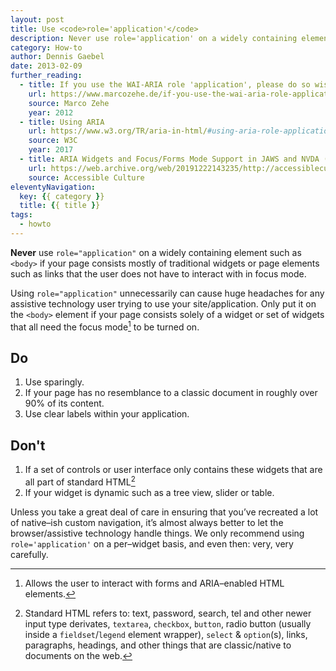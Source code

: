 ```yaml
---
layout: post
title: Use <code>role='application'</code>
description: Never use role='application' on a widely containing element body if your page consists mostly of traditional page elements.
category: How-to
author: Dennis Gaebel 
date: 2013-02-09
further_reading:
  - title: If you use the WAI-ARIA role 'application', please do so wisely!
    url: https://www.marcozehe.de/if-you-use-the-wai-aria-role-application-please-do-so-wisely/
    source: Marco Zehe
    year: 2012
  - title: Using ARIA
    url: https://www.w3.org/TR/aria-in-html/#using-aria-role-application
    source: W3C
    year: 2017
  - title: ARIA Widgets and Focus/Forms Mode Support in JAWS and NVDA (Internet Archive)
    url: https://web.archive.org/web/20191222143235/http://accessibleculture.org/articles/2012/09/aria-widgets-and-focus-forms-mode-support/
    source: Accessible Culture
eleventyNavigation:
  key: {{ category }}
  title: {{ title }}
tags:
  - howto
---
```


**Never** use `role="application"` on a widely containing element such as `<body>` if your page consists mostly of traditional widgets or page elements such as links that the user does not have to interact with in focus mode. 

Using `role="application"` unnecessarily can cause huge headaches for any assistive technology user trying to use your site/application. Only put it on the `<body>` element if your page consists solely of a widget or set of widgets that all need the focus mode[^focusmode] to be turned on.


## Do

1. Use sparingly.
1. If your page has no resemblance to a classic document in roughly over 90% of its content.
1. Use clear labels within your application.


## Don't

1. If a set of controls or user interface only contains these widgets that are all part of standard HTML[^html]
1. If your widget is dynamic such as a tree view, slider or table.

Unless you take a great deal of care in ensuring that you&rsquo;ve recreated a lot of native&ndash;ish custom navigation, it&rsquo;s almost always better to let the browser/assistive technology handle things. We only recommend using <code>role='application'</code> on a per&ndash;widget basis, and even then: very, very carefully.

[^focusmode]: Allows the user to interact with forms and ARIA&ndash;enabled HTML elements.
[^html]: Standard HTML refers to: text, password, search, tel and other newer input type derivates, `textarea`, `checkbox`, `button`, radio button (usually inside a `fieldset`/`legend` element wrapper), `select` &amp; `option`(s), links, paragraphs, headings, and other things that are classic/native to documents on the web.
